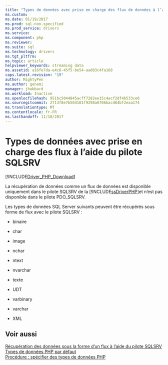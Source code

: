 ```yaml
---
title: "Types de données avec prise en charge des flux de données à l’aide du pilote SQLSRV | Documents Microsoft"
ms.custom: 
ms.date: 01/19/2017
ms.prod: sql-non-specified
ms.prod_service: drivers
ms.service: 
ms.component: php
ms.reviewer: 
ms.suite: sql
ms.technology: drivers
ms.tgt_pltfrm: 
ms.topic: article
helpviewer_keywords: streaming data
ms.assetid: a16fe7da-e4c8-45f5-be54-aad03c4fa168
caps.latest.revision: "19"
author: MightyPen
ms.author: genemi
manager: jhubbard
ms.workload: Inactive
ms.openlocfilehash: 951bc5044845acff7282ee15c4acf2df4b533ce0
ms.sourcegitcommit: 2713f8e7b504101f9298a0706bacd84bf2eaa174
ms.translationtype: MT
ms.contentlocale: fr-FR
ms.lasthandoff: 11/18/2017
---
```

# <a name="data-types-with-stream-support-using-the-sqlsrv-driver"></a>Types de données avec prise en charge des flux à l’aide du pilote SQLSRV
[!INCLUDE[Driver_PHP_Download](../../includes/driver_php_download.md)]

La récupération de données comme un flux de données est disponible uniquement dans le pilote SQLSRV de la [!INCLUDE[ssDriverPHP](../../includes/ssdriverphp_md.md)]et n’est pas disponible dans le pilote PDO_SQLSRV.  
  
Les types de données SQL Server suivants peuvent être récupérés sous forme de flux avec le pilote SQLSRV :  
  
-   binaire  
  
-   char  
  
-   image  
  
-   nchar  
  
-   ntext  
  
-   nvarchar  
  
-   texte  
  
-   UDT  
  
-   varbinary  
  
-   varchar  
  
-   XML  
  
## <a name="see-also"></a>Voir aussi  
[Récupération des données sous la forme d’un flux à l’aide du pilote SQLSRV](../../connect/php/retrieving-data-as-a-stream-using-the-sqlsrv-driver.md)  
[Types de données PHP par défaut](../../connect/php/default-php-data-types.md)  
[Procédure : spécifier des types de données PHP](../../connect/php/how-to-specify-php-data-types.md)  
  
